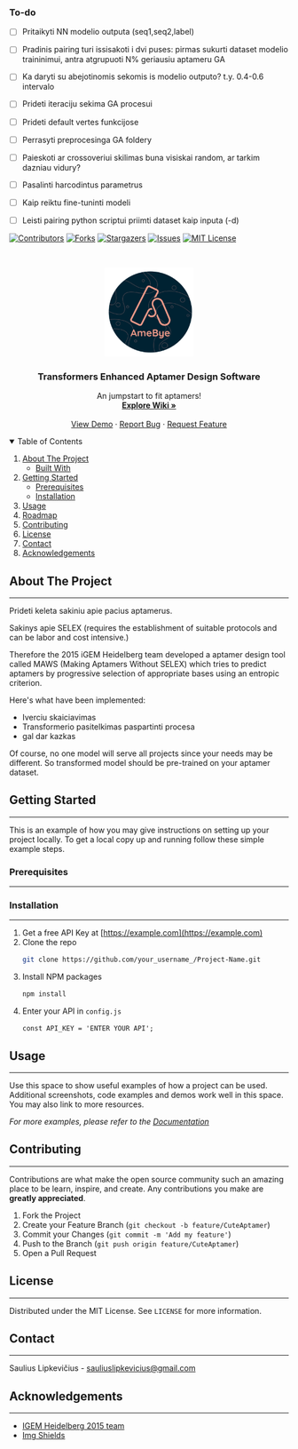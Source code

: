 
### To-do
- [ ] Pritaikyti NN modelio outputa (seq1,seq2,label)
- [ ] Pradinis pairing turi issisakoti i dvi puses: pirmas sukurti dataset modelio traininimui, antra atgrupuoti N% geriausiu aptameru GA
- [ ] Ka daryti su abejotinomis sekomis is modelio outputo? t.y. 0.4-0.6 intervalo
- [ ] Prideti iteraciju sekima GA procesui 
- [ ] Prideti default vertes funkcijose
- [ ] Perrasyti preprocesinga GA foldery
- [ ] Paieskoti ar crossoveriui skilimas buna visiskai random, ar tarkim dazniau vidury?
- [ ] Pasalinti harcodintus parametrus
- [ ] Kaip reiktu fine-tuninti modeli
- [ ] Leisti pairing python scriptui priimti dataset kaip inputa (-d)


<!-- PROJECT SHIELDS -->
<!--
*** https://www.markdownguide.org/basic-syntax/#reference-style-links
-->
[![Contributors][contributors-shield]][contributors-url]
[![Forks][forks-shield]][forks-url]
[![Stargazers][stars-shield]][stars-url]
[![Issues][issues-shield]][issues-url]
[![MIT License][license-shield]][license-url]



<!-- PROJECT LOGO -->
<br />
<p align="center">
    <img src="images/logo.png" alt="Logo" width="160" height="160">
  </a>

  <h3 align="center">Transformers Enhanced Aptamer Design Software </h3>

  <p align="center">
    An jumpstart to fit aptamers!
    <br />
    <a href="https://github.com/"><strong>Explore Wiki »</strong></a>
    <br />
    <br />
    <a href="https://github.com/">View Demo</a>
    ·
    <a href="https://github.com/">Report Bug</a>
    ·
    <a href="https://github.com/">Request Feature</a>
  </p>
</p>



<!-- TABLE OF CONTENTS -->
<details open="open">
  <summary>Table of Contents</summary>
  <ol>
    <li>
      <a href="#about-the-project">About The Project</a>
      <ul>
        <li><a href="#built-with">Built With</a></li>
      </ul>
    </li>
    <li>
      <a href="#getting-started">Getting Started</a>
      <ul>
        <li><a href="#prerequisites">Prerequisites</a></li>
        <li><a href="#installation">Installation</a></li>
      </ul>
    </li>
    <li><a href="#usage">Usage</a></li>
    <li><a href="#roadmap">Roadmap</a></li>
    <li><a href="#contributing">Contributing</a></li>
    <li><a href="#license">License</a></li>
    <li><a href="#contact">Contact</a></li>
    <li><a href="#acknowledgements">Acknowledgements</a></li>
  </ol>
</details>



<!-- ABOUT THE PROJECT -->
## About The Project
----

Prideti keleta sakiniu apie pacius aptamerus.

Sakinys apie SELEX (requires the establishment of suitable protocols and can be labor and cost intensive.)

Therefore the 2015 iGEM Heidelberg team developed a aptamer design tool called MAWS (Making Aptamers Without SELEX) which tries to predict aptamers by progressive selection of appropriate bases using an entropic criterion. 


Here's what have been implemented:
* Iverciu skaiciavimas
* Transformerio pasitelkimas paspartinti procesa
* gal dar kazkas

Of course, no one model will serve all projects since your needs may be different. So transformed model should be pre-trained on your aptamer dataset.



<!-- GETTING STARTED -->
## Getting Started
----
This is an example of how you may give instructions on setting up your project locally.
To get a local copy up and running follow these simple example steps.

### Prerequisites
----


### Installation
----
1. Get a free API Key at [https://example.com](https://example.com)
2. Clone the repo
   ```sh
   git clone https://github.com/your_username_/Project-Name.git
   ```
3. Install NPM packages
   ```sh
   npm install
   ```
4. Enter your API in `config.js`
   ```JS
   const API_KEY = 'ENTER YOUR API';
   ```



<!-- USAGE EXAMPLES -->
## Usage
----
Use this space to show useful examples of how a project can be used. Additional screenshots, code examples and demos work well in this space. You may also link to more resources.

_For more examples, please refer to the [Documentation](https://example.com)_



<!-- CONTRIBUTING -->
## Contributing
----
Contributions are what make the open source community such an amazing place to be learn, inspire, and create. Any contributions you make are **greatly appreciated**.

1. Fork the Project
2. Create your Feature Branch (`git checkout -b feature/CuteAptamer`)
3. Commit your Changes (`git commit -m 'Add my feature'`)
4. Push to the Branch (`git push origin feature/CuteAptamer`)
5. Open a Pull Request



<!-- LICENSE -->
## License
----
Distributed under the MIT License. See `LICENSE` for more information.



<!-- CONTACT -->
## Contact
----
Saulius Lipkevičius - sauliuslipkevicius@gmail.com


<!-- ACKNOWLEDGEMENTS -->
## Acknowledgements
----

* [IGEM Heidelberg 2015 team](http://2015.igem.org/Team:Heidelberg)
* [Img Shields](https://shields.io)





<!-- MARKDOWN LINKS & IMAGES -->
<!-- https://www.markdownguide.org/basic-syntax/#reference-style-links -->
[contributors-shield]: https://img.shields.io/github/contributors/othneildrew/Best-README-Template.svg?style=for-the-badge
[contributors-url]: https://github.com/othneildrew/Best-README-Template/graphs/contributors
[forks-shield]: https://img.shields.io/github/forks/othneildrew/Best-README-Template.svg?style=for-the-badge
[forks-url]: https://github.com/othneildrew/Best-README-Template/network/members
[stars-shield]: https://img.shields.io/github/stars/othneildrew/Best-README-Template.svg?style=for-the-badge
[stars-url]: https://github.com/othneildrew/Best-README-Template/stargazers
[issues-shield]: https://img.shields.io/github/issues/othneildrew/Best-README-Template.svg?style=for-the-badge
[issues-url]: https://github.com/othneildrew/Best-README-Template/issues
[license-shield]: https://img.shields.io/github/license/othneildrew/Best-README-Template.svg?style=for-the-badge
[license-url]: https://github.com/othneildrew/Best-README-Template/blob/master/LICENSE.txt
[product-screenshot]: images/screenshot.png
